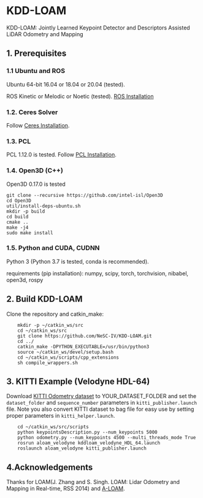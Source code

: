 # KDD-LOAM
KDD-LOAM: Jointly Learned Keypoint Detector and Descriptors Assisted LiDAR Odometry and Mapping 


## 1. Prerequisites
### 1.1 **Ubuntu** and **ROS**
Ubuntu 64-bit 16.04 or 18.04 or 20.04 (tested).

ROS Kinetic or Melodic or Noetic (tested). [ROS Installation](http://wiki.ros.org/ROS/Installation)

### 1.2. **Ceres Solver**
Follow [Ceres Installation](http://ceres-solver.org/installation.html).

### 1.3. **PCL**
PCL 1.12.0 is tested.
Follow [PCL Installation](http://www.pointclouds.org/downloads/linux.html).

### 1.4. **Open3D (C++)**
Open3D 0.17.0 is tested
```
git clone --recursive https://github.com/intel-isl/Open3D
cd Open3D
util/install-deps-ubuntu.sh
mkdir -p build
cd build
cmake ..
make -j4
sudo make install
```

### 1.5. **Python** and **CUDA**, **CUDNN**
Python 3 (Python 3.7 is tested, conda is recommended).

requirements (pip installation): numpy, scipy, torch, torchvision, nibabel, open3d, rospy

## 2. Build KDD-LOAM
Clone the repository and catkin_make:

```
    mkdir -p ~/catkin_ws/src
    cd ~/catkin_ws/src
    git clone https://github.com/NeSC-IV/KDD-LOAM.git
    cd ../
    catkin_make -DPYTHON_EXECUTABLE=/usr/bin/python3
    source ~/catkin_ws/devel/setup.bash
    cd ~/catkin_ws/scripts/cpp_extensions
    sh compile_wrappers.sh
```

## 3. KITTI Example (Velodyne HDL-64)
Download [KITTI Odometry dataset](http://www.cvlibs.net/datasets/kitti/eval_odometry.php) to YOUR_DATASET_FOLDER and set the `dataset_folder` and `sequence_number` parameters in `kitti_publisher.launch` file. Note you also convert KITTI dataset to bag file for easy use by setting proper parameters in `kitti_helper.launch`. 

```
    cd ~/catkin_ws/src/scripts
    python keypointsDescription.py --num_keypoints 5000
    python odometry.py --num_keypoints 4500 --multi_threads_mode True
    rosrun aloam_velodyne kddloam_velodyne_HDL_64.launch
    roslaunch aloam_velodyne kitti_publisher.launch
```

## 4.Acknowledgements
Thanks for LOAM(J. Zhang and S. Singh. LOAM: Lidar Odometry and Mapping in Real-time, RSS 2014) and [A-LOAM](https://github.com/HKUST-Aerial-Robotics/A-LOAM).
